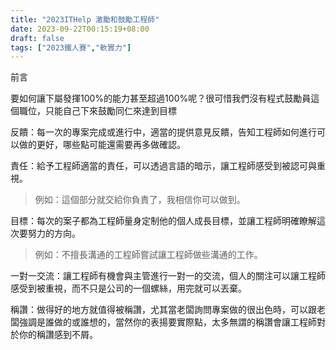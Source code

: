 ```yaml
---
title: "2023ITHelp 激勵和鼓勵工程師"
date: 2023-09-22T00:15:19+08:00
draft: false
tags: ["2023鐵人賽","軟實力"]
---
```

前言

要如何讓下屬發揮100%的能力甚至超過100%呢？很可惜我們沒有程式鼓勵員這個職位，只能自己下來鼓勵同仁來達到目標

反饋：每一次的專案完成或進行中，適當的提供意見反饋，告知工程師如何進行可以做的更好，哪些點可能還需要再多做確認。

責任：給予工程師適當的責任，可以透過言語的暗示，讓工程師感受到被認可與重視。

> 例如：這個部分就交給你負責了，我相信你可以做到。

目標：每次的案子都為工程師量身定制他的個人成長目標，並讓工程師明確瞭解這次要努力的方向。

> 例如：不擅長溝通的工程師嘗試讓工程師做些溝通的工作。

一對一交流：讓工程師有機會與主管進行一對一的交流，個人的關注可以讓工程師感受到被重視，而不只是公司的一個螺絲，用完就可以丟棄。

稱讚：做得好的地方就值得被稱讚，尤其當老闆詢問專案做的很出色時，可以跟老闆強調是誰做的或誰想的，當然你的表揚要實際點，太多無謂的稱讚會讓工程師對於你的稱讚感到不屑。

